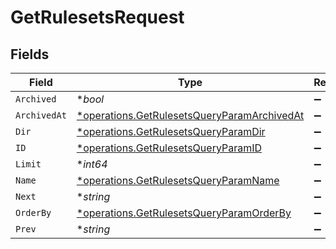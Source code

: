 # GetRulesetsRequest


## Fields

| Field                                                                                                     | Type                                                                                                      | Required                                                                                                  | Description                                                                                               |
| --------------------------------------------------------------------------------------------------------- | --------------------------------------------------------------------------------------------------------- | --------------------------------------------------------------------------------------------------------- | --------------------------------------------------------------------------------------------------------- |
| `Archived`                                                                                                | **bool*                                                                                                   | :heavy_minus_sign:                                                                                        | N/A                                                                                                       |
| `ArchivedAt`                                                                                              | [*operations.GetRulesetsQueryParamArchivedAt](../../models/operations/getrulesetsqueryparamarchivedat.md) | :heavy_minus_sign:                                                                                        | N/A                                                                                                       |
| `Dir`                                                                                                     | [*operations.GetRulesetsQueryParamDir](../../models/operations/getrulesetsqueryparamdir.md)               | :heavy_minus_sign:                                                                                        | N/A                                                                                                       |
| `ID`                                                                                                      | [*operations.GetRulesetsQueryParamID](../../models/operations/getrulesetsqueryparamid.md)                 | :heavy_minus_sign:                                                                                        | N/A                                                                                                       |
| `Limit`                                                                                                   | **int64*                                                                                                  | :heavy_minus_sign:                                                                                        | N/A                                                                                                       |
| `Name`                                                                                                    | [*operations.GetRulesetsQueryParamName](../../models/operations/getrulesetsqueryparamname.md)             | :heavy_minus_sign:                                                                                        | N/A                                                                                                       |
| `Next`                                                                                                    | **string*                                                                                                 | :heavy_minus_sign:                                                                                        | N/A                                                                                                       |
| `OrderBy`                                                                                                 | [*operations.GetRulesetsQueryParamOrderBy](../../models/operations/getrulesetsqueryparamorderby.md)       | :heavy_minus_sign:                                                                                        | N/A                                                                                                       |
| `Prev`                                                                                                    | **string*                                                                                                 | :heavy_minus_sign:                                                                                        | N/A                                                                                                       |